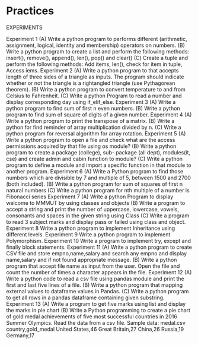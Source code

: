 # Practices
EXPERIMENTS

Experiment 1
(A) Write a python program to performs different (arithmetic, assignment, logical, identity and membership) operators on numbers.
(B) Write a python program to create a list and perform the following methods: insert(), remove(), append(), len(), pop() and clear()
(C) Create a tuple and perform the following methods: Add items, len(), check for item in tuple, Access iems.
Experiment 2
(A) Write a python program to that accepts length of three sides of a triangle as inputs. The program should indicate whether or not the triangle is a rightangled triangle (use Pythagorean theorem).
(B) Write a python program to convert temperature to and from Celsius to Fahrenheit.
(C) Write a python Program to read a number and display corresponding day using if_elif_else.
Experiment 3
(A) Write a python program to find sum of first n even numbers.
(B) Write a python program to find sum of square of digits of a given number.
Experiment 4
(A) Write a python program to print the transpose of a matrix.
(B) Write a python for find reminder of array multiplication divided by n.
(C) Write a python program for reversal algorithm for array rotation.
Experiment 5
(A) Write a python program to open a file and check what are the access permissions acquired by that file using os module?
(B) Write a python program to create a package (college), sub- package (all dept), modules(it, cse) and create admin and cabin function to module?
(C) Write a python program to define a module and import a specific function in that module to another program.
Experiment 6 (A) Write a Python program to find those numbers which are divisible by 7 and multiple of 5, between 1500 and 2700 (both included).
(B) Write a python program for sum of squares of first n natural numbers
(C) Write a python program for nth multiple of a number is Fibonacci series
Experiment 7
(A) Write a python Program to display welcome to MMMUT by using classes and objects
(B) Write a program to accept a string and print the number of uppercase, lowercase, vowels, consonants and spaces in the given string using Class
(C) Write a program to read 3 subject marks and display pass or failed using class and object.
Experiment 8
Write a python program to implement Inheritance using different levels.
Experiment 9
Write a python program to implement Polymorphism.
Experiment 10
Write a program to implement try, except and finally block statements.
Experiment 11
(A) Write a python program to create CSV file and store empno,name,salary and search any empno and display name,salary and if not found appropriate message.
(B) Write a python program that accept file name as input from the user. Open the file and count the number of times a character appears in the file.
Experiment 12
(A) Write a python code to read a csv file using pandas module and print the first and last five lines of a file.
(B) Write a python program that mapping external values to dataframe values in Pandas.
(C) Write a python program to get all rows in a pandas dataframe containing given substring.
Experiment 13
(A) Write a program to get five marks using list and display the marks in pie chart
(B) Write a Python programming to create a pie chart of gold medal achievements of five most successful countries in 2016 Summer Olympics. Read the data from a csv file.
Sample data: medal.csv
country,gold_medal
United States,46
Great Britain,27
China,26
Russia,19
Germany,17
